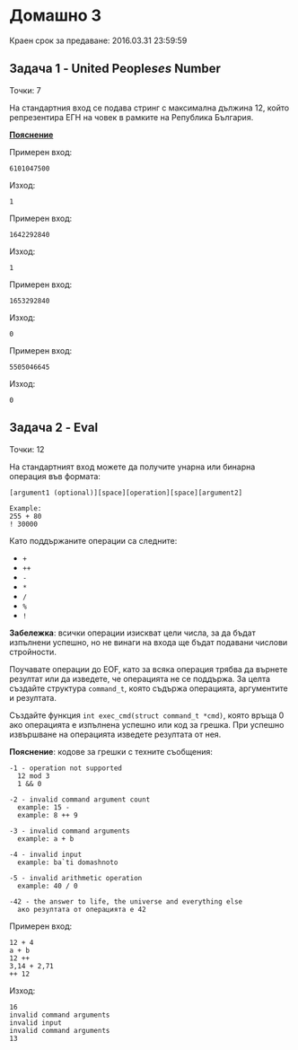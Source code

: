 Домашно 3
===

Краен срок за предаване: 2016.03.31 23:59:59

Задача 1 - United People*ses* Number
---
Точки: 7

На стандартния вход се подава стринг с максимална дължина 12, който репрезентира ЕГН на човек в рамките на Република България.

**[Пояснение](http://www.grao.bg/esgraon.html)**

Примерен вход:
```
6101047500
```
Изход:
```
1
```

Примерен вход:
```
1642292840
```
Изход:
```
1
```

Примерен вход:
```
1653292840
```
Изход:
```
0
```

Примерен вход:
```
5505046645
```
Изход:
```
0
```

Задача 2 - Eval
---
Точки: 12

На стандартният вход можете да получите унарна или бинарна операция във формата:

```
[argument1 (optional)][space][operation][space][argument2]

Example:
255 + 80
! 30000
```

Като поддържаните операции са следните:
- `+`
- `++`
- `-`
- `*`
- `/`
- `%`
- `!`


**Забележка**: всички операции изискват цели числа, за да бъдат изпълнени успешно, но не винаги на входа ще бъдат подавани числови стройности.

Поучавате операции до EOF, като за всяка операция трябва да върнете резултат или да изведете, че операцията не се поддържа. За целта създайте структура `command_t`, която съдържа операцията, аргументите и резултата.

Създайте функция `int exec_cmd(struct command_t *cmd)`, която връща 0 ако операцията е изпълнена успешно или код за грешка. При успешно извършване на операцията изведете резултата от нея.

**Пояснение**: кодове за грешки с техните съобщения:

```
-1 - operation not supported
  12 mod 3
  1 && 0
```

```
-2 - invalid command argument count
  example: 15 -
  example: 8 ++ 9
```

```
-3 - invalid command arguments
  example: a + b
```

```
-4 - invalid input
  example: ba`ti domashnoto
```

```
-5 - invalid arithmetic operation
  example: 40 / 0
```

```  
-42 - the answer to life, the universe and everything else
  ако резултата от операцията е 42
```

Примерен вход:
```
12 + 4
a + b
12 ++
3,14 + 2,71
++ 12
```
Изход:
```
16
invalid command arguments
invalid input
invalid command arguments
13
```

